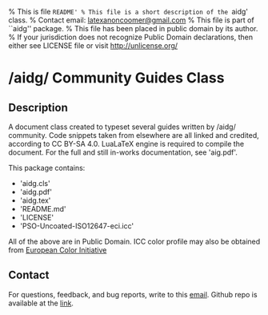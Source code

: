 % This is file `README'
% This file is a short description of the `aidg' class.
% Contact email: latexanoncoomer@gmail.com
% This file is part of ``aidg'' package.
% This file has been placed in public domain by its author.
% If your jurisdiction does not recognize Public Domain declarations, then either see LICENSE file or visit <http://unlicense.org/>

# /aidg/ Community Guides Class

## Description

A document class created to typeset several guides written by /aidg/ community.
Code snippets taken from elsewhere are all linked and credited, according to CC BY-SA 4.0.
LuaLaTeX engine is required to compile the document.
For the full and still in-works documentation, see 'aig.pdf'.

This package contains:
* 'aidg.cls'
* 'aidg.pdf'
* 'aidg.tex'
* 'README.md'
* 'LICENSE'
* 'PSO-Uncoated-ISO12647-eci.icc'

All of the above are in Public Domain. ICC color profile may also be obtained from [European Color Initiative](http://www.eci.org/lib/exe/fetch.php?media=downloads:icc_profiles_from_eci:eci_offset_2009.zip)

## Contact

For questions, feedback, and bug reports, write to this [email](mailto:latexanoncoomer@gmail.com).
Github repo is available at the [link](https://github.com/CoomersGuide/CoomersGuide.github.io).


